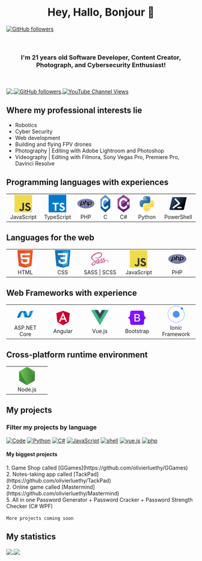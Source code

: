 <div align="center">
  <h1> Hey, Hallo, Bonjour 👋</h1>
</div>
<a href="https://github.com/olivierluethy?tab=followers">
    <img alt="GitHub followers" src="https://media.licdn.com/dms/image/D4D16AQGeAXxK0g-kNA/profile-displaybackgroundimage-shrink_350_1400/0/1681888349977?e=1714608000&v=beta&t=raQf9496veooldklPltdPaskM2S_dBCm062mL9a-m2c">
  </a><br><br><br>

<div align="center">
  <h3><strong>I'm 21 years old Software Developer, Content Creator, Photograph, and Cybersecurity Enthusiast!</strong></h3>
</div><br><br>

<a href="https://github.com/olivierluethy/olivierluethy">
  <img align="center" src="https://komarev.com/ghpvc/?username=olivierluethy&style=for-the-badge&color=000000&abbreviated=true" />
</a>

<a href="https://github.com/olivierluethy?tab=followers">
    <img align="center" alt="GitHub followers" src="https://img.shields.io/github/followers/olivierluethy?style=flat&logo=github">
  </a>
  <a href="https://www.youtube.com/channel/UChOkKYojDAE8L9HPXNnL1Kw">
    <img align="center" alt="YouTube Channel Views" src="https://img.shields.io/youtube/channel/views/UChOkKYojDAE8L9HPXNnL1Kw?style=flat&logo=youtube">
  </a>

## Where my professional interests lie
- Robotics
- Cyber Security
- Web development
- Building and flying FPV drones
- Photography | Editing with Adobe Lightroom and Photoshop
- Videography | Editing with Filmora, Sony Vegas Pro, Premiere Pro, Davinci Resolve

## Programming languages with experiences
<table>
  <tr>
    <td align="center" width="96">
      <a href="#olivierluethy">
        <img src="https://github.com/devicons/devicon/blob/master/icons/javascript/javascript-original.svg" width="48" height="48" alt="Golang" />
      </a>
      <br>JavaScript
    </td>
    <td align="center" width="96">
      <a href="#olivierluethy">
        <img src="https://github.com/devicons/devicon/blob/master/icons/typescript/typescript-original.svg" width="48" height="48" alt="Golang" />
      </a>
      <br>TypeScript
    </td>
    <td align="center" width="96">
      <a href="#olivierluethy">
        <img src="https://github.com/devicons/devicon/blob/master/icons/php/php-original.svg" width="48" height="48" alt="Golang" />
      </a>
      <br>PHP
    </td>
    <td align="center" width="96">
      <a href="#olivierluethy">
        <img src="https://github.com/devicons/devicon/blob/master/icons/c/c-original.svg" width="48" height="48" alt="Golang" />
      </a>
      <br>C
    </td>
    <td align="center" width="96">
      <a href="#olivierluethy">
        <img src="https://github.com/devicons/devicon/blob/master/icons/csharp/csharp-original.svg" width="48" height="48" alt="Python" />
      </a>
      <br>C# 
    </td>
    <td align="center" width="96">
      <a href="olivierluethy">
        <img src="https://github.com/devicons/devicon/blob/master/icons/python/python-original.svg" width="48" height="48" alt="Jsonnet" />
      </a>
      <br>Python
    </td>
    <td align="center" width="96">
      <a href="olivierluethy">
        <img src="https://github.com/devicons/devicon/blob/master/icons/powershell/powershell-original.svg" width="48" height="48" alt="Jsonnet" />
      </a>
      <br>PowerShell
    </td>
  </tr>
</table>

## Languages for the web
<table>
  <tr>
    <td align="center" width="96">
      <a href="#olivierluethy">
        <img src="https://github.com/devicons/devicon/blob/master/icons/html5/html5-original.svg" width="48" height="48" alt="Golang" />
      </a>
      <br>HTML
    </td>
    <td align="center" width="96">
      <a href="#olivierluethy">
        <img src="https://github.com/devicons/devicon/blob/master/icons/css3/css3-original.svg" width="48" height="48" alt="Golang" />
      </a>
      <br>CSS
    </td>
    <td align="center" width="96">
      <a href="#olivierluethy">
        <img src="https://github.com/devicons/devicon/blob/master/icons/sass/sass-original.svg" width="48" height="48" alt="Golang" />
      </a>
      <br>SASS | SCSS
    </td>
    <td align="center" width="96">
      <a href="#olivierluethy">
        <img src="https://github.com/devicons/devicon/blob/master/icons/javascript/javascript-original.svg" width="48" height="48" alt="Golang" />
      </a>
      <br>JavaScript
    </td>
    <td align="center" width="96">
      <a href="#olivierluethy">
        <img src="https://github.com/devicons/devicon/blob/master/icons/php/php-original.svg" width="48" height="48" alt="Python" />
      </a>
      <br>PHP
    </td>
  </tr>
</table>

## Web Frameworks with experience
<table>
  <tr>
    <td align="center" width="96">
      <a href="#olivierluethy">
        <img src="https://github.com/devicons/devicon/blob/master/icons/dot-net/dot-net-original.svg" width="48" height="48" alt="Golang" />
      </a>
      <br>ASP.NET Core
    </td>
    <td align="center" width="96">
      <a href="#olivierluethy">
        <img src="https://github.com/devicons/devicon/blob/master/icons/angular/angular-original.svg" width="48" height="48" alt="Golang" />
      </a>
      <br>Angular
    </td>
    <td align="center" width="96">
      <a href="#olivierluethy">
        <img src="https://github.com/devicons/devicon/blob/master/icons/vuejs/vuejs-original.svg" width="48" height="48" alt="Golang" />
      </a>
      <br>Vue.js
    </td>
    <td align="center" width="96">
      <a href="#olivierluethy">
        <img src="https://github.com/devicons/devicon/blob/master/icons/bootstrap/bootstrap-original.svg" width="48" height="48" alt="Golang" />
      </a>
      <br>Bootstrap
    </td>
    <td align="center" width="96">
      <a href="#olivierluethy">
        <img src="https://github.com/devicons/devicon/blob/master/icons/ionic/ionic-original.svg" width="48" height="48" alt="Golang" />
      </a>
      <br>Ionic Framework
    </td>
  </tr>
</table>

## Cross-platform runtime environment
<table>
  <tr>
    <td align="center" width="96">
      <a href="#olivierluethy">
        <img src="https://github.com/devicons/devicon/blob/master/icons/nodejs/nodejs-original.svg" width="48" height="48" alt="Golang" />
      </a>
      <br>Node.js
    </td>
  </tr>
</table>

## My projects
<p align="center">
  <h3>Filter my projects by language</h3>
    <a href="https://github.com/olivierluethy?tab=repositories" target="_blank"><img alt="Code" src="https://img.shields.io/badge/-Code-000000?style=flat-square&logo=Plex&logoColor=white" width="120" height="30"></a>
    <a href="https://github.com/olivierluethy?tab=repositories&language=python" target="_blank"><img alt="Python" src="https://img.shields.io/badge/-Python-3776AB?style=flat-square&logo=Python&logoColor=yellow" width="120" height="30"></a>
    <a href="https://github.com/olivierluethy?tab=repositories&language=c%23" target="_blank"><img alt="C#" src="https://img.shields.io/badge/-C%23-239120?style=flat-square&logo=csharp&logoColor=white" width="120" height="30"></a>
   <a href="https://github.com/olivierluethy?tab=repositories&language=javascript" target="_blank"><img alt="JavaScript" src="https://img.shields.io/badge/-JavaScript-00599C?style=flat-square&logo=javascript&logoColor=yellow" width="120" height="30"></a>
    <a href="https://github.com/olivierluethy?tab=repositories&language=powershell" target="_blank"><img alt="shell" src="https://img.shields.io/badge/-PowerShell-5391FE?style=flat-square&logo=PowerShell&logoColor=white" width="120" height="30"></a>
  <a href="https://github.com/olivierluethy?tab=repositories&language=vue" target="_blank"><img alt="vue.js" src="https://img.shields.io/badge/-Vue.js-5391FE?style=flat-square&logo=Vue.js&logoColor=green" width="120" height="30"></a>
  <a href="https://github.com/olivierluethy?tab=repositories&language=php" target="_blank"><img alt="php" src="https://img.shields.io/badge/-PHP-5391FE?style=flat-square&logo=PHP&logoColor=gray" width="120" height="30"></a>
</p>

<h4>My biggest projects</h4>
1. Game Shop called [GGames](https://github.com/olivierluethy/GGames)<br>
2. Notes-taking app called [TackPad](https://github.com/olivierluethy/TackPad)<br>
2. Online game called [Mastermind](https://github.com/olivierluethy/Mastermind)<br>
5. All in one Password Generator + Password Cracker + Password Strength Checker (C# WPF)<br>

``More projects coming soon``

## My statistics
<a href="https://github.com/olivierluethy/olivierluethy">
  <img align="center" src="https://github-readme-stats.vercel.app/api?username=olivierluethy&show_icons=true&theme=radical" />
</a>

<a href="https://github.com/olivierluethy/olivierluethy">
  <img align="center" src="https://github-readme-stats.vercel.app/api/top-langs/?username=olivierluethy&show_icons=true&theme=radical&layout=donut" />
</a>
